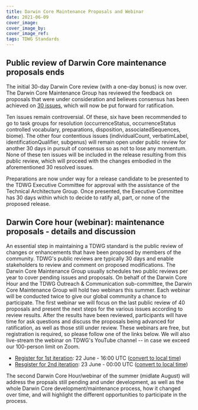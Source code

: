 ```yaml
---
title: Darwin Core Maintenance Proposals and Webinar
date: 2021-06-09
cover_image: 
cover_image_by: 
cover_image_ref: 
tags: TDWG Standards
---
```


## Public review of Darwin Core maintenance proposals ends

The initial 30-day Darwin Core review (with a one-day bonus) is now over. The Darwin Core Maintenance Group has reviewed the feedback on proposals that were under consideration and believes consensus has been achieved on [30 issues](https://github.com/tdwg/dwc/labels/Process%20-%20prepare%20for%20Executive%20review), which will now be put forward for ratification.

Ten issues remain controversial. Of these, six have been recommended to go to task groups for resolution (occurrenceStatus, occurrenceStatus controlled vocabulary, preparations, disposition, associatedSequences, biome). The other four contentious issues (individualCount, verbatimLabel, identificationQualifier, subgenus) will remain open under public review for another 30 days in pursuit of consensus so as not to lose any momentum. None of these ten issues will be included in the release resulting from this public review, which will proceed with the changes embodied in the aforementioned 30 resolved issues.

Preparations are now under way for a release candidate to be presented to the TDWG Executive Committee for approval with the assistance of the Technical Architecture Group. Once presented, the Executive Committee has 30 days within which to decide to ratify all, part, or none of the proposed release.


## Darwin Core hour (webinar): maintenance proposals - details and discussion

An essential step in maintaining a TDWG standard is the public review of changes or enhancements that have been proposed by members of the community. TDWG's public reviews are typically 30 days and enable stakeholders to review and comment on proposed modifications. The Darwin Core Maintenance Group usually schedules two public reviews per year to cover pending issues and proposals. On behalf of the Darwin Core Hour and the TDWG Outreach & Communication sub-committee, the Darwin Core Maintenance Group will hold two webinars this summer. Each webinar will be conducted twice to give our global community a chance to participate. The first webinar we will focus on the last public review of 40 proposals and present the next steps for the various issues according to review results. After the results have been reviewed, participants will have time for ask questions and discuss the proposals being advanced for ratification, as well as those still under review. These webinars are free, but registration is required, so please follow one of the links below. We will also live-stream the webinar on TDWG's YouTube channel -- in case we exceed our 100-person limit on Zoom.

 * [Register for 1st iteration](https://zoom.us/meeting/register/tJMqcuusrz0vE9Q-iDECMtxVZ0_eEgBR4vq4):  22 June - 16:00 UTC ([convert to local time](https://www.timeanddate.com/worldclock/fixedtime.html?msg=Darwin+Core+Hour%2C+Summer+2021+%231a&iso=20210622T16&p1=1440))
 * [Resgister for 2nd iteration](https://zoom.us/meeting/register/tJMqf-6tqzwsGNVxP_46UIdV7vgsuws47eMX):  23 June - 00:00 UTC ([convert to local time](https://www.timeanddate.com/worldclock/fixedtime.html?msg=Darwin+Core+Hour%2C+Summer+2021+%231b&iso=20210623T00&p1=1440))

The second Darwin Core Hour/webinar of the summer (midlate August) will address the propsals still pending and under development, as well as the whole Darwin Core development/maintenance process, how it changed over time, and will highlight the different opportunities to participate in the process. 
